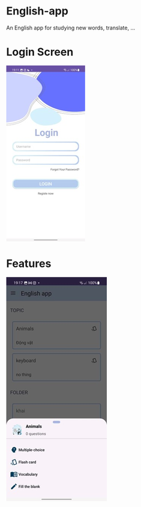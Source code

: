 # English-app
An English app for studying new words, translate, ...

# Login Screen
<img src="https://github.com/trongkhai77/English-app/blob/main/loginScreen.jpg" />

# Features
<img src="https://github.com/trongkhai77/English-app/blob/main/Features.jpg" />
